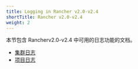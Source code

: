 ```yaml
---
title: Logging in Rancher v2.0-v2.4
shortTitle: Rancher v2.0-v2.4
weight: 2
---
```


本节包含 Rancherv2.0-v2.4 中可用的日志功能的文档。

- [集群日志](/docs/rancher2.5/logging/2.0.x-2.4.x/cluster-logging/_index)
- [项目日志](/docs/rancher2.5/logging/2.0.x-2.4.x/project-logging/_index)

